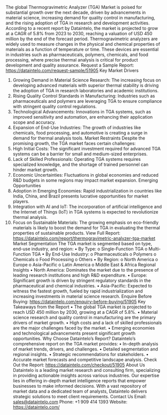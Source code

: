 The global Thermogravimetric Analyzer (TGA) Market is poised for substantial growth over the next decade, driven by advancements in material science, increasing demand for quality control in manufacturing, and the rising adoption of TGA in research and development activities. According to a recent report by Dataintelo, the market is projected to grow at a CAGR of 5.8% from 2023 to 2030, reaching a valuation of USD 450 million by the end of the forecast period.
Thermogravimetric analyzers are widely used to measure changes in the physical and chemical properties of materials as a function of temperature or time. These devices are essential in industries such as pharmaceuticals, polymers, chemicals, and food processing, where precise thermal analysis is critical for product development and quality assurance.
Request a Sample Report: https://dataintelo.com/request-sample/51905
Key Market Drivers
1.	Growing Demand in Material Science Research: The increasing focus on developing advanced materials with superior thermal stability is driving the adoption of TGA in research laboratories and academic institutions.
2.	Rising Quality Control Standards in Manufacturing: Industries such as pharmaceuticals and polymers are leveraging TGA to ensure compliance with stringent quality control regulations.
3.	Technological Advancements: Innovations in TGA systems, such as improved sensitivity and automation, are enhancing their application scope and accuracy.
4.	Expansion of End-Use Industries: The growth of industries like chemicals, food processing, and automotive is creating a surge in demand for thermal analysis tools.
Market Restraints
Despite the promising growth, the TGA market faces certain challenges:
1.	High Initial Costs: The significant investment required for advanced TGA systems can be a barrier for small and medium-sized enterprises.
2.	Lack of Skilled Professionals: Operating TGA systems requires specialized knowledge, and the shortage of trained personnel can hinder market growth.
3.	Economic Uncertainties: Fluctuations in global economies and reduced R&D budgets in some regions may impact market expansion.
Emerging Opportunities
1.	Adoption in Emerging Economies: Rapid industrialization in countries like India, China, and Brazil presents lucrative opportunities for market players.
2.	Integration with AI and IoT: The incorporation of artificial intelligence and the Internet of Things (IoT) in TGA systems is expected to revolutionize thermal analysis.
3.	Focus on Sustainable Materials: The growing emphasis on eco-friendly materials is likely to boost the demand for TGA in evaluating the thermal properties of sustainable products.
View Full Report: https://dataintelo.com/report/thermogravimetric-analyzer-tga-market
Market Segmentation
The TGA market is segmented based on type, end-use industry, and region:
•	By Type:
o	Single-Function TGA
o	Multi-Function TGA
•	By End-Use Industry:
o	Pharmaceuticals
o	Polymers
o	Chemicals
o	Food Processing
o	Others
•	By Region:
o	North America
o	Europe
o	Asia-Pacific
o	Latin America
o	Middle East & Africa
Regional Insights
•	North America: Dominates the market due to the presence of leading research institutions and high R&D expenditure.
•	Europe: Significant growth is driven by stringent regulatory standards in the pharmaceutical and chemical industries.
•	Asia-Pacific: Expected to witness the fastest growth, fueled by rapid industrialization and increasing investments in material science research.
Enquire Before Buying: https://dataintelo.com/enquiry-before-buying/51905
Key Takeaways from the Report
•	The global TGA market is projected to reach USD 450 million by 2030, growing at a CAGR of 5.8%.
•	Material science research and quality control in manufacturing are the primary drivers of market growth.
•	High costs and a lack of skilled professionals are the major challenges faced by the market.
•	Emerging economies and technological advancements present significant growth opportunities.
Why Choose Dataintelo’s Report?
Dataintelo’s comprehensive report on the TGA market provides:
•	In-depth analysis of market trends, drivers, and challenges.
•	Detailed segmentation and regional insights.
•	Strategic recommendations for stakeholders.
•	Accurate market forecasts and competitive landscape analysis.
Check Out the Report: https://dataintelo.com/checkout/51905
About Us
Dataintelo is a leading market research and consulting firm, specializing in providing actionable insights across various industries. Our expertise lies in offering in-depth market intelligence reports that empower businesses to make informed decisions. With a vast repository of market data and a dedicated team of analysts, Dataintelo delivers strategic solutions to meet client requirements.
Contact Us
Email: sales@dataintelo.com
Phone: +1 909 414 1393
Website: https://dataintelo.com/
